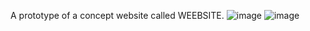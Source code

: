 A prototype of a concept website called WEEBSITE. ![image](https://github.com/user-attachments/assets/ca9af140-a154-4b85-8d58-3aa83feb32c2) ![image](https://github.com/user-attachments/assets/d02affad-fc9e-4a23-9782-275ee215c595)

